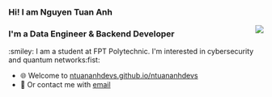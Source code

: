 ### Hi! I am Nguyen Tuan Anh
<img align="right" src="https://github-readme-stats.vercel.app/api?username=ntuananhdevs&count_private=true&show_icons=true&line_height=25" />
<h3>I'm a Data Engineer & Backend Developer</h3>
:smiley: I am a student at FPT Polytechnic. I'm interested in cybersecurity and quantum networks:fist:

- :globe_with_meridians: Welcome to [ntuananhdevs.github.io/ntuananhdevs](ntuananhdevs.io)
- :email: Or contact me with [email](mailto:anhndt25@gmail.com)
